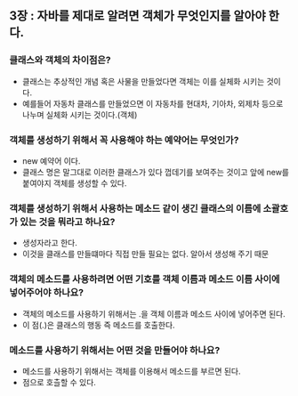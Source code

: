 ## 3장 : 자바를 제대로 알려면 객체가 무엇인지를 알아야 한다.

### 클래스와 객체의 차이점은?
- 클래스는 추상적인 개념 혹은 사물을 만들었다면 객체는 이를 실체화 시키는 것이다.
- 예를들어 자동차 클래스를 만들었으면 이 자동차를 현대차, 기아차, 외제차 등으로 나누며 실체화 시키는 것이다.(객체)

### 객체를 생성하기 위해서 꼭 사용해야 하는 예약어는 무엇인가?
- new 예약어 이다.
- 클래스 명은 말그대로 이러한 클래스가 있다 껍데기를 보여주는 것이고 앞에 new를 붙여야지 객체를 생성할 수 있다.

### 객체를 생성하기 위해서 사용하는 메소드 같이 생긴 클래스의 이름에 소괄호가 있는 것을 뭐라고 하나요?
- 생성자라고 한다.
- 이것을 클래스를 만들떄마다 직접 만들 필요는 없다. 알아서 생성해 주기 때문

### 객체의 메소드를 사용하려면 어떤 기호를 객체 이름과 메소드 이름 사이에 넣어주어야 하나요?
- 객체의 메소드를 사용하기 위해서는 .을 객체 이름과 메소드 사이에 넣어주면 된다.
- 이 점(.)은 클래스의 행동 즉 메소드를 호출한다.

### 메소드를 사용하기 위해서는 어떤 것을 만들어야 하나요?
- 메소드를 사용하기 위해서는 객체를 이용해서 메소드를 부르면 된다.
- 점으로 호츨할 수 있다.